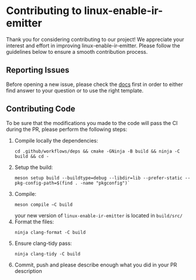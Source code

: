 # Contributing to linux-enable-ir-emitter
Thank you for considering contributing to our project! We appreciate your interest and effort in improving linux-enable-ir-emitter. Please follow the guidelines below to ensure a smooth contribution process.

## Reporting Issues
Before opening a new issue, please check the [docs](docs/README.md) first in order to either find answer to your question or to use the right template.

## Contributing Code
To be sure that the modifications you made to the code will pass the CI during the PR, please perform the following steps:
1. Compile locally the dependencies:
    ```
    cd .github/workflows/deps && cmake -GNinja -B build && ninja -C build && cd -
    ```
2. Setup the build:
    ```
    meson setup build --buildtype=debug --libdir=lib --prefer-static --pkg-config-path=$(find . -name "pkgconfig")`
    ```
3. Compile:
   ```
   meson compile −C build
   ```
   your new version of `linux-enable-ir-emitter` is located in `build/src/`
4. Format the files:
   ```
   ninja clang-format -C build
   ```
5. Ensure clang-tidy pass:
   ```
   ninja clang-tidy -C build
   ```
6. Commit, push and please describe enough what you did in your PR description
